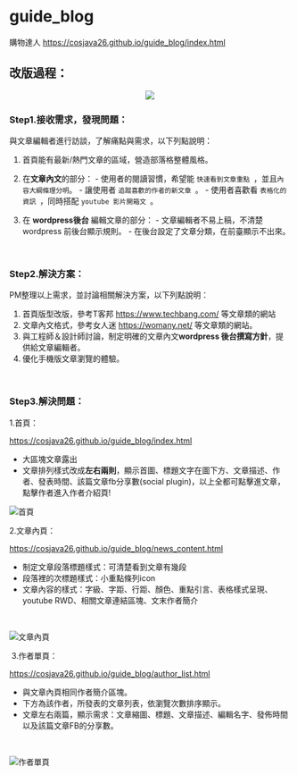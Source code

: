 # guide_blog
購物達人
https://cosjava26.github.io/guide_blog/index.html

## 改版過程：
<p align="center">
  <img src="http://i.imgur.com/KajoSVQ.png">
</p>  

### Step1.接收需求，發現問題：

與文章編輯者進行訪談，了解痛點與需求，以下列點說明：

  1. 首頁能有最新/熱門文章的區域，營造部落格整體風格。
  
  2. 在**文章內文**的部分：
    - 使用者的閱讀習慣，希望能 `快速看到文章重點 `，並且`內容大綱條理分明`。
    - 讓使用者 `追蹤喜歡的作者的新文章 `。
    - 使用者喜歡看 `表格化的資訊 `，同時搭配  `youtube 影片開箱文 `。

  3. 在 **wordpress後台** 編輯文章的部分：
    - 文章編輯者不易上稿，不清楚 wordpress 前後台顯示規則。
    - 在後台設定了文章分類，在前臺顯示不出來。
<br />

### Step2.解決方案：

PM整理以上需求，並討論相關解決方案，以下列點說明：
  1. 首頁版型改版，參考T客邦 https://www.techbang.com/ 等文章類的網站
  2. 文章內文格式，參考女人迷 https://womany.net/ 等文章類的網站。
  3. 與工程師＆設計師討論，制定明確的文章內文**wordpress 後台撰寫方針**，提供給文章編輯者。
  4. 優化手機版文章瀏覽的體驗。
<br />

### Step3.解決問題：
  1.首頁：
  
  https://cosjava26.github.io/guide_blog/index.html
  - 大區塊文章露出
  - 文章排列樣式改成**左右兩則**，顯示首圖、標題文字在圖下方、文章描述、作者、發表時間、該篇文章fb分享數(social plugin)，以上全都可點擊進文章，點擊作者進入作者介紹頁!

![首頁](http://i.imgur.com/e7Sysuf.png)

  2.文章內頁：
  
  https://cosjava26.github.io/guide_blog/news_content.html
  
  - 制定文章段落標題樣式：可清楚看到文章有幾段
  - 段落裡的次標題樣式：小重點條列icon
  - 文章內容的樣式：字級、字距、行距、顏色、重點引言、表格樣式呈現、youtube RWD、相關文章連結區塊、文末作者簡介
  <br />
  
  ![文章內頁](http://i.imgur.com/Vh8YlwO.png)
  
  3.作者單頁：
  
  https://cosjava26.github.io/guide_blog/author_list.html
  
  - 與文章內頁相同作者簡介區塊。
  - 下方為該作者，所發表的文章列表，依瀏覽次數排序顯示。
  - 文章左右兩篇，顯示需求：文章縮圖、標題、文章描述、編輯名字、發佈時間以及該篇文章FB的分享數。

  <br />
  
  ![作者單頁](http://i.imgur.com/yducCZH.jpg)
